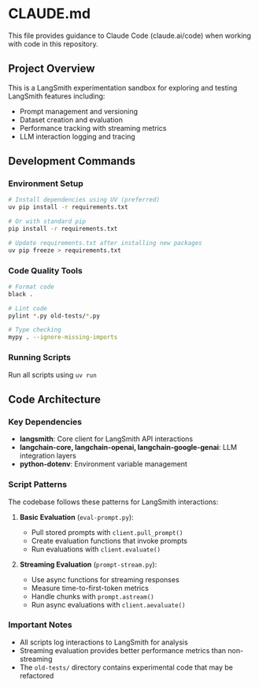 # CLAUDE.md

This file provides guidance to Claude Code (claude.ai/code) when working with code in this repository.

## Project Overview

This is a LangSmith experimentation sandbox for exploring and testing LangSmith features including:

- Prompt management and versioning
- Dataset creation and evaluation
- Performance tracking with streaming metrics
- LLM interaction logging and tracing

## Development Commands

### Environment Setup

```bash
# Install dependencies using UV (preferred)
uv pip install -r requirements.txt

# Or with standard pip
pip install -r requirements.txt

# Update requirements.txt after installing new packages
uv pip freeze > requirements.txt
```

### Code Quality Tools

```bash
# Format code
black .

# Lint code
pylint *.py old-tests/*.py

# Type checking
mypy . --ignore-missing-imports
```

### Running Scripts

Run all scripts using `uv run`

## Code Architecture

### Key Dependencies

- **langsmith**: Core client for LangSmith API interactions
- **langchain-core, langchain-openai, langchain-google-genai**: LLM integration layers
- **python-dotenv**: Environment variable management

### Script Patterns

The codebase follows these patterns for LangSmith interactions:

1. **Basic Evaluation** (`eval-prompt.py`):

   - Pull stored prompts with `client.pull_prompt()`
   - Create evaluation functions that invoke prompts
   - Run evaluations with `client.evaluate()`

2. **Streaming Evaluation** (`prompt-stream.py`):
   - Use async functions for streaming responses
   - Measure time-to-first-token metrics
   - Handle chunks with `prompt.astream()`
   - Run async evaluations with `client.aevaluate()`

### Important Notes

- All scripts log interactions to LangSmith for analysis
- Streaming evaluation provides better performance metrics than non-streaming
- The `old-tests/` directory contains experimental code that may be refactored
